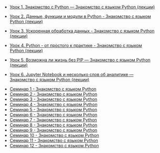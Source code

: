 - [Урок 1. Знакомство с Python — Знакомство с языком Python (лекции)](https://youtu.be/4HK3KLk1dsM)

- [Урок 2. Данные, функции и модули в Python - Знакомство с языком Python (лекции)](https://youtu.be/yevsu6SVzow)

* [Урок 3. Ускоренная обработка данных - Знакомство с языком Python (лекции)](https://youtu.be/ktHRNQ9a_4I)

* [Урок 4. Python - от простого к практике - Знакомство с языком Python (лекции)](https://youtu.be/9Hue6lqEET0)

* [Урок 5. Возможна ли жизнь без PIP — Знакомство с языком Python (лекции)](https://youtu.be/KL8Ws4ZVWHc)

* [Урок 6. Jupyter Notebook и несколько слов об аналитике — Знакомство с языком Python (лекции)](https://youtu.be/Juqg-jWhZd8)

- [Семинар 1 - Знакомство с языком Python](https://youtu.be/4CCLVc08Vgk)
- [Семинар 2 - Знакомство с языком Python](https://youtu.be/qLnZBC7fTbM)
- [Семинар 3 - Знакомство с языком Python]()
- [Семинар 4 - Знакомство с языком Python](https://youtu.be/ea8t9UZl_EE)
- [Семинар 5 - Знакомство с языком Python](https://youtu.be/YZXpAJencdE)
- [Семинар 6 - Знакомство с языком Python](https://youtu.be/KQcLnT4TlcE)
- [Семинар 7 - Знакомство с языком Python](https://youtu.be/EZuBDf_P20M)
- [Семинар 8 - Знакомство с языком Python](https://youtu.be/RBJ2DNAsI1U)
- [Семинар 9 - Знакомство с языком Python](https://youtu.be/mdIvpz9eKfk)
- [Семинар 10 - Знакомство с языком Python](https://youtu.be/kVFq6ifMWKQ)
- [Семинар 11 - Знакомство с языком Python]()
- [Семинар 12 - Знакомство с языком Python]()
